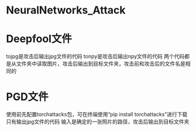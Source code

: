 # NeuralNetworks_Attack

# Deepfool文件
tojpg是攻击后输出jpg文件的代码
tonpy是攻击后输出npy文件的代码
两个代码都是从文件夹中读取图片，攻击后输出到目标文件夹，攻击前和攻击后的文件名是相同的

# PGD文件
使用前先配置torchattacks包，可在终端使用“pip install torchattacks”进行下载
只有输出jpg文件的代码
输入是确定的一张照片的路径，攻击后输出到目标文件夹
